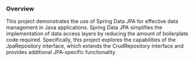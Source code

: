 ### Overview
This project demonstrates the use of Spring Data JPA for effective data management in Java applications. 
Spring Data JPA simplifies the implementation of data access layers by reducing the amount of boilerplate code required. 
Specifically, this project explores the capabilities of the JpaRepository interface, which extends the CrudRepository interface and provides additional JPA-specific functionality.

